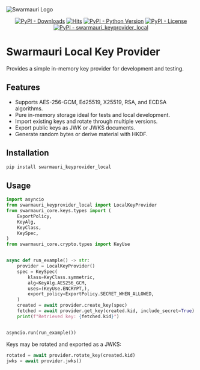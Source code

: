 <picture>
  <source media="(prefers-color-scheme: dark)"  srcset="https://res.cloudinary.com/dryedzrlo/image/upload/v1757724629/swarmauri_brand_frag_light_mg8cmd.png">
  <source media="(prefers-color-scheme: light)" srcset="https://res.cloudinary.com/dryedzrlo/image/upload/v1757724629/swarmauri_brand_frag_dark_tzjuja.png">
  <!-- Fallback below (see #2) -->
  <img alt="Swarmauri Logo" src="https://res.cloudinary.com/dryedzrlo/image/upload/v1757724629/swarmauri_brand_frag_dark_tzjuja.png">
</picture>

<p align="center">
    <a href="https://pypi.org/project/swarmauri_keyprovider_local/"><img src="https://img.shields.io/pypi/dm/swarmauri_keyprovider_local" alt="PyPI - Downloads"/></a>
    <a href="https://hits.sh/github.com/swarmauri/swarmauri-sdk/tree/master/pkgs/standards/swarmauri_keyprovider_local/"><img alt="Hits" src="https://hits.sh/github.com/swarmauri/swarmauri-sdk/tree/master/pkgs/standards/swarmauri_keyprovider_local.svg"/></a>
    <a href="https://pypi.org/project/swarmauri_keyprovider_local/"><img src="https://img.shields.io/pypi/pyversions/swarmauri_keyprovider_local" alt="PyPI - Python Version"/></a>
    <a href="https://pypi.org/project/swarmauri_keyprovider_local/"><img src="https://img.shields.io/pypi/l/swarmauri_keyprovider_local" alt="PyPI - License"/></a>
    <a href="https://pypi.org/project/swarmauri_keyprovider_local/"><img src="https://img.shields.io/pypi/v/swarmauri_keyprovider_local?label=swarmauri_keyprovider_local&color=green" alt="PyPI - swarmauri_keyprovider_local"/></a>
</p>

# Swarmauri Local Key Provider

Provides a simple in-memory key provider for development and testing.

## Features

- Supports AES-256-GCM, Ed25519, X25519, RSA, and ECDSA algorithms.
- Pure in-memory storage ideal for tests and local development.
- Import existing keys and rotate through multiple versions.
- Export public keys as JWK or JWKS documents.
- Generate random bytes or derive material with HKDF.

## Installation

```bash
pip install swarmauri_keyprovider_local
```

## Usage

```python
import asyncio
from swarmauri_keyprovider_local import LocalKeyProvider
from swarmauri_core.keys.types import (
    ExportPolicy,
    KeyAlg,
    KeyClass,
    KeySpec,
)
from swarmauri_core.crypto.types import KeyUse


async def run_example() -> str:
    provider = LocalKeyProvider()
    spec = KeySpec(
        klass=KeyClass.symmetric,
        alg=KeyAlg.AES256_GCM,
        uses=(KeyUse.ENCRYPT,),
        export_policy=ExportPolicy.SECRET_WHEN_ALLOWED,
    )
    created = await provider.create_key(spec)
    fetched = await provider.get_key(created.kid, include_secret=True)
    print(f"Retrieved key: {fetched.kid}")


asyncio.run(run_example())
```

Keys may be rotated and exported as a JWKS:

```python
rotated = await provider.rotate_key(created.kid)
jwks = await provider.jwks()
```
